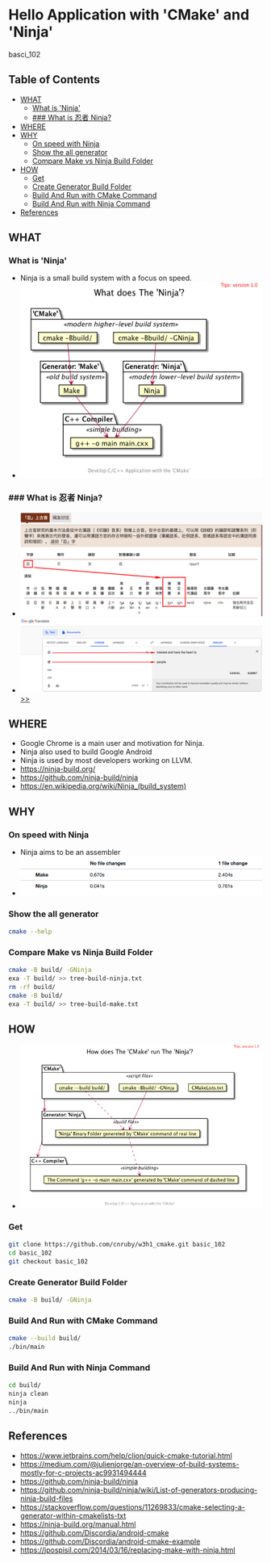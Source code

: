 <h1>Hello Application with 'CMake' and 'Ninja'</h1> basci_102

<h2>Table of Contents</h2>

- [WHAT](#what)
  - [What is 'Ninja'](#what-is-ninja)
  - [### What is 忍者 Ninja?](#h3-id%22what-is-e5bf8de88085-ninja-8%22what-is-%e5%bf%8d%e8%80%85-ninjah3)
- [WHERE](#where)
- [WHY](#why)
  - [On speed with Ninja](#on-speed-with-ninja)
  - [Show the all generator](#show-the-all-generator)
  - [Compare Make vs Ninja Build Folder](#compare-make-vs-ninja-build-folder)
- [HOW](#how)
  - [Get](#get)
  - [Create Generator Build Folder](#create-generator-build-folder)
  - [Build And Run with CMake Command](#build-and-run-with-cmake-command)
  - [Build And Run with Ninja Command](#build-and-run-with-ninja-command)
- [References](#references)


## WHAT
### What is 'Ninja'
- Ninja is a small build system with a focus on speed.
- ![image](./uml/what/what.png)

### ### What is 忍者 Ninja?
- ![image](./docs/../images/ninja-zh-zh.png)
- ![image](./docs/../images/ninja-zh-en.png) [>>](http://t.ly/MVlgA)

## WHERE
- Google Chrome is a main user and motivation for Ninja.
- Ninja also used to build Google Android
- Ninja is used by most developers working on LLVM.
- https://ninja-build.org/
- https://github.com/ninja-build/ninja
- https://en.wikipedia.org/wiki/Ninja_(build_system)

## WHY

### On speed with Ninja
- Ninja aims to be an assembler
- ![image](./docs/../images/make-ninja.png)

### Show the all generator
```bash
cmake --help
```

### Compare Make vs Ninja Build Folder
```bash
cmake -B build/ -GNinja
exa -T build/ >> tree-build-ninja.txt
rm -rf build/
cmake -B build/
exa -T build/ >> tree-build-make.txt
```

## HOW
- ![image](./uml/how-ninja/how-ninja.png)

### Get
```bash
git clone https://github.com/cnruby/w3h1_cmake.git basic_102
cd basic_102
git checkout basic_102
```

### Create Generator Build Folder
```bash
cmake -B build/ -GNinja
```

### Build And Run with CMake Command
```bash
cmake --build build/
./bin/main
```

### Build And Run with Ninja Command
```bash
cd build/
ninja clean
ninja
../bin/main
```


## References
- https://www.jetbrains.com/help/clion/quick-cmake-tutorial.html
- https://medium.com/@julienjorge/an-overview-of-build-systems-mostly-for-c-projects-ac9931494444
- https://github.com/ninja-build/ninja
- https://github.com/ninja-build/ninja/wiki/List-of-generators-producing-ninja-build-files
- https://stackoverflow.com/questions/11269833/cmake-selecting-a-generator-within-cmakelists-txt
- https://ninja-build.org/manual.html
- https://github.com/Discordia/android-cmake
- https://github.com/Discordia/android-cmake-example
- https://jpospisil.com/2014/03/16/replacing-make-with-ninja.html 

